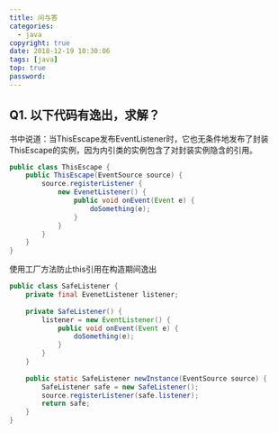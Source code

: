 ```yaml
---
title: 问与答
categories:
  - java
copyright: true
date: 2018-12-19 10:30:06
tags: [java]
top: true
password:
---
```


## Q1. 以下代码有逸出，求解？

书中说道：当ThisEscape发布EventListener时，它也无条件地发布了封装ThisEscape的实例，因为内引类的实例包含了对封装实例隐含的引用。

```java
public class ThisEscape {
    public ThisEscape(EventSource source) {
        source.registerListener {
            new EvenetListener() {
                public void onEvent(Event e) {
                    doSomething(e);
                }
            }
        }
    }
}
```

使用工厂方法防止this引用在构造期间逸出

```java
public class SafeListener {
    private final EvenetListener listener;
    
    private SafeListener() {
        listener = new EventListener() {
            public void onEvent(Event e) {
                doSomething(e);
            }
        }
    }
    
    public static SafeListener newInstance(EventSource source) {
        SafeListener safe = new SafeListener();
        source.registerListener(safe.listener);
        return safe;
    }
}
```


